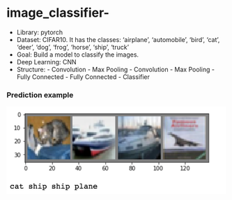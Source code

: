 # image_classifier-
- Library: pytorch
- Dataset: CIFAR10. It has the classes: ‘airplane’, ‘automobile’, ‘bird’, ‘cat’, ‘deer’, ‘dog’, ‘frog’, ‘horse’, ‘ship’, ‘truck’
- Goal: Build a model to classify the images.
- Deep Learning: CNN
- Structure: - Convolution - Max Pooling - Convolution - Max Pooling - Fully Connected - Fully Connected - Classifier
### Prediction example
![Predictions](https://github.com/yuenachen93/image_classifier-/blob/master/imgs/predicts.png)
